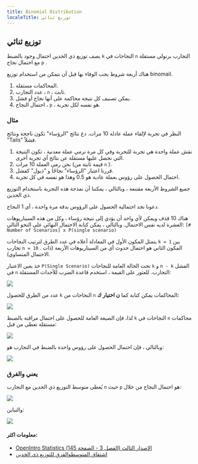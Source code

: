 ```yaml
---
title: Binomial Distribution
localeTitle: توزيع ثنائي
---
```

## توزيع ثنائي

يصف توزيع ذي الحدين احتمال وجود بالضبط `k` النجاحات في `n` التجارب برنولي مستقلة مع احتمال نجاح `p` .

هناك أربعة شروط يجب الوفاء بها قبل أن نتمكن من استخدام توزيع binomail.

1.  المحاكمات مستقلة.
2.  عدد التجارب ، `n` ، ثابت.
3.  يمكن تصنيف كل نتيجة محاكمة على أنها نجاح أو فشل.
4.  احتمال النجاح ، `p` ، هو نفسه لكل تجربة.

### مثال

النظر في تجربة لإلقاء عملة عادلة 10 مرات. دع نتائج "الرؤساء" تكون ناجحة ونتائج "Tails" فشلاً.

1.  نقش عملة واحدة هي تجربة للتجربة وفي كل مرة نرمي عملة معدنية ، تكون النتيجة التي نحصل عليها مستقلة عن نتائج أي تجربة أخرى.
2.  نحن رمي العملة 10 مرات (قيمة ثابتة من `n` ).
3.  قررنا اعتبار "الرؤساء" نجاحًا و "ذيول" كفشل.
4.  احتمال الحصول على رؤوس بعملة عادية هو 0.5 وهذا هو نفسه في كل تجربة.

جميع الشروط الأربعة مقتنعة ، وبالتالي ، يمكننا أن نمذجة هذه التجربة باستخدام التوزيع ذي الحدين.

دعونا نجد احتمالية الحصول على الرؤوس بدقة مرة واحدة ، أي 1 النجاح.

هناك 10 قذف ويمكن لأي واحد أن يؤدي إلى نتيجة رؤساء ، وكل من هذه السيناريوهات العشرة لديه نفس الاحتمال. وبالتالي ، يمكن كتابة الاحتمال النهائي على النحو التالي: `[# Number of Scenarios] x P(single scenario)`

يتمثل المكون الأول في المعادلة أعلاه في عدد الطرق لترتيب النجاحات `k = 1` بين تجارب `n = 10` . المكون الثاني هو احتمال حدوث أي من السيناريوهات الأربعة (ذات الاحتمال المتساوي).

خذ بعين الاعتبار `P(Single Scenario)` تحت الحالة العامة للنجاحات `k` و `n - k` الفشل في `n` التجارب. للعثور على القيمة ، استخدم قاعدة الضرب للأحداث المستقلة:

![](https://i.imgur.com/YXzUPiB.png)

عدد من الطرق للحصول `k` النجاحات من `n` المحاكمات يمكن كتابة كما **ن اختيار ك:**

![](https://i.imgur.com/AQ3P4vi.png)

لذا، فإن الصيغة العامة للحصول على احتمال مراقبة بالضبط `k` النجاحات في `n` محاكمات مستقلة تعطى من قبل:

![](https://i.imgur.com/ZErXKtQ.png)

وبالتالي ، فإن احتمال الحصول على رؤوس واحدة بالضبط في التجارب هو:

![](https://i.imgur.com/fN5wOH2.png)

### يعني والفرق

يُعطى متوسط ​​التوزيع ذي الحدين مع التجارب `n` حيث `p` هو احتمال النجاح من خلال:

![](https://i.imgur.com/4ji7JXx.png)

والتباين:

![](https://i.imgur.com/1tPHKHj.png)

#### معلومات اكثر:

*   [OpenIntro Statistics الإصدار الثالث (الفصل 3 - الصفحة 145)](https://www.openintro.org/stat/textbook.php?stat_book=os)
*   [اشتقاق المتوسط ​​والفرق للتوزيع ذي الحدين](https://www.youtube.com/watch?v=8fqkQRjcR1M)